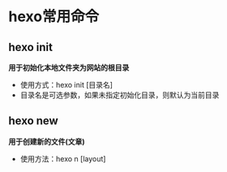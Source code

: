 # hexo常用命令

## hexo init

**用于初始化本地文件夹为网站的根目录**

*   使用方式：hexo init  [目录名]
*   目录名是可选参数，如果未指定初始化目录，则默认为当前目录

## hexo new

**用于创建新的文件(文章)**

*   使用方法：hexo n [layout]  <title>
*   n是new的缩写
*   layout：可选参数，用于指定布局

>   hexo支持三种布局(layout) :  post(默认)、draft、page
>
>   若未指定，默认由配置文件中的default_layout选项决定

*   title：必填参数，用于指定生成的md文件名，如果文章名含有空格，文章名需要使用双引号包含

>   创建的文章位于source/_posts目录下
>
>   创建的md文件以Front-matter开头(其实就是该文章的一些变量，用于实现一些特定的功能)
>
>   ```
>   ---
>   title: xxx
>   author: xxx
>   date: xxx
>   tags: xxx
>   categories:xxx
>   ---
>   ```

*   如何自定义Front-matter布局

>   修改scaffolds/目录下的draft.md/page.md/post.md文件

*   草稿

>   使用hexo n draft xxx命令将在source目录下创建_drafts目录，并生成一个xxx.md文件
>
>   编辑完草稿后，可以使用hexo publish xxx 把文章推送到_posts目录下
>
>   使用hexo  --draft命令查看已有的草稿

## hexo clean

清除缓存文件db.json和已生成的静态文件public

*   博客网站显示异常时，可以尝试使用此命令

## hexo g

生成网站静态文件到默认设置的public文件夹

*   g是generate的缩写
*   使用该命令，便于查看网站生成的静态文件或者手动部署网站
*   如果使用自动部署，不需要先执行该命令

## hexo d

自动生成网站静态文件，并部署到设定的仓库

*   d是deploy的缩写
*   部署前需要修改_config.yml配置文件

## hexo s

启动本地服务器，用于预览主题 

*   s是server的缩写
*   运行服务器前需要安装hexo-server插件

```shell
$ npm install hexo-server --save
```

*   默认地址：http://localhost:4000/，如果要更改端口，使用hexo s -p 端口号
*   预览的同时可以修改文章内容或者主题代码，保存后刷新页面即可
*   对hexo根目录_config.yml的修改，需要重启本地服务器后才能生效

## hexo new page

用于生成博客页面

*   使用方式：hexo new page aboutme，新建一个aboutme的页面，默认链接地址为主页地址/aboutme/

## hexo --debug

用于调试模式，将详细消息记录到终端和debug.log文件中

